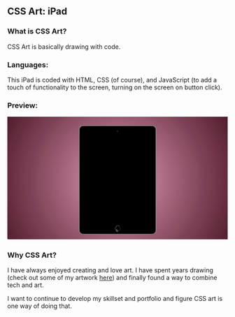 ## CSS Art: iPad

### What is CSS Art? 

CSS Art is basically drawing with code.

### Languages:

This iPad is coded with 
HTML, CSS (of course), and JavaScript (to add a touch of functionality to the screen, turning on the screen on button click).

### Preview:

![](assets/css-ipad.gif)

### Why CSS Art?

I have always enjoyed creating and love art. I have spent years drawing (check out some of my artwork [here](https://ctrlaltree.github.io/Portfolio/artwork.html)) and finally found a way to combine tech and art. 

I want to continue to develop my skillset and portfolio and figure CSS art is one way of doing that.